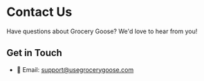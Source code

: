 # Contact Us

Have questions about Grocery Goose? We'd love to hear from you!

## Get in Touch

- 📧 Email: [support@usegrocerygoose.com](mailto:support@usegrocerygoose.com)
